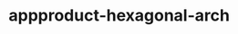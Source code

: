  # appproduct-hexagonal-arch                 
            
         
                 
            
          
              
                  
          
          
     
 
